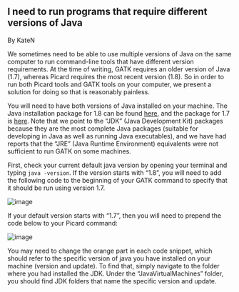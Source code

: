 ## I need to run programs that require different versions of Java

By KateN

<p>We sometimes need to be able to use multiple versions of Java on the same computer to run command-line tools that have different version requirements. At the time of writing, GATK requires an older version of Java (1.7), whereas Picard requires the most recent version (1.8). So in order to run both Picard tools and GATK tools on your computer, we present a solution for doing so that is reasonably painless.</p>

<p>You will need to have both versions of Java installed on your machine. The Java installation package for 1.8 can be found <a rel="nofollow" href="http://www.oracle.com/technetwork/java/javase/downloads/jdk8-downloads-2133151.html">here</a>, and the package for 1.7 is <a rel="nofollow" href="http://www.oracle.com/technetwork/java/javase/downloads/jdk7-downloads-1880260.html">here</a>. Note that we point to the “JDK” (Java Development Kit) packages because they are the most complete Java packages (suitable for developing in Java as well as running Java executables), and we have had reports that the “JRE” (Java Runtime Environment) equivalents were not sufficient to run GATK on some machines.</p>

<p>First, check your current default java version by opening your terminal and typing <code class="code codeInline" spellcheck="false">java -version</code>. If the version starts with “1.8”, you will need to add the following code to the beginning of your GATK command to specify that it should be run using version 1.7.</p>

<p><img src="https://us.v-cdn.net/5019796/uploads/FileUpload/b7/ae060ff79d13c9cb403306b1a09a3e.png" alt="image" class="embedImage-img importedEmbed-img"></img></p>

<p>If your default version starts with “1.7”, then you will need to prepend the code below to your Picard command:</p>

<p><img src="https://us.v-cdn.net/5019796/uploads/FileUpload/52/0c1f5b1284704c89e67257eb7d46fd.png" alt="image" class="embedImage-img importedEmbed-img"></img></p>

<p>You may need to change the orange part in each code snippet, which should refer to the specific version of java you have installed on your machine (version and update). To find that, simply navigate to the folder where you had installed the JDK. Under the “JavaVirtualMachines” folder, you should find JDK folders that name the specific version and update.</p>
